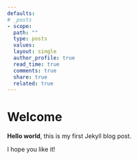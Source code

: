 ```yaml
---
defaults:
# _posts
- scope:
  path: ""
  type: posts
  values:
  layout: single
  author_profile: true
  read_time: true
  comments: true
  share: true
  related: true
---
```


# Welcome

**Hello world**, this is my first Jekyll blog post.

I hope you like it!